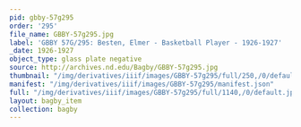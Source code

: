 ```yaml
---
pid: gbby-57g295
order: '295'
file_name: GBBY-57g295.jpg
label: 'GBBY 57G/295: Besten, Elmer - Basketball Player - 1926-1927'
_date: 1926-1927
object_type: glass plate negative
source: http://archives.nd.edu/Bagby/GBBY-57g295.jpg
thumbnail: "/img/derivatives/iiif/images/GBBY-57g295/full/250,/0/default.jpg"
manifest: "/img/derivatives/iiif/images/GBBY-57g295/manifest.json"
full: "/img/derivatives/iiif/images/GBBY-57g295/full/1140,/0/default.jpg"
layout: bagby_item
collection: bagby
---
```

